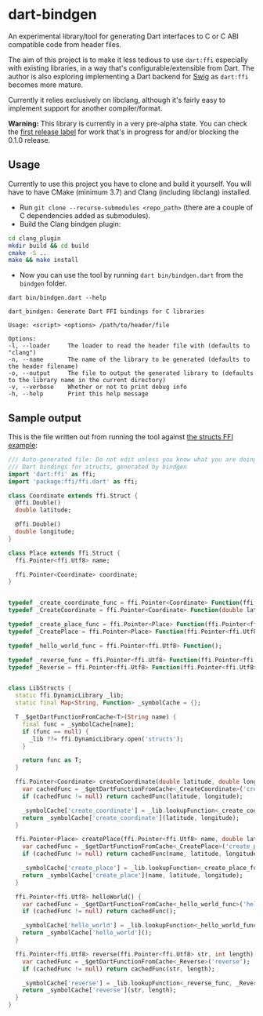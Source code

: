 # dart-bindgen

An experimental library/tool for generating Dart interfaces to C or C ABI compatible code from header files.

The aim of this project is to make it less tedious to use `dart:ffi` especially with existing libraries, in a way that's configurable/extensible from Dart. The author is also exploring implementing a Dart backend for [Swig](https://github.com/swig/swig) as `dart:ffi` becomes more mature.

Currently it relies exclusively on libclang, although it's fairly easy to implement support for another compiler/format.

**Warning:** This library is currently in a very pre-alpha state. You can check the [first release label](https://github.com/filleduchaos/dart_bindgen/labels/0.1.0) for work that's in progress for and/or blocking the 0.1.0 release.

## Usage

Currently to use this project you have to clone and build it yourself. You will have to have CMake (minimum 3.7) and Clang (including libclang) installed.

- Run `git clone --recurse-submodules <repo_path>` (there are a couple of C dependencies added as submodules).
- Build the Clang bindgen plugin:

```bash
cd clang_plugin
mkdir build && cd build
cmake -S ..
make && make install
```

- Now you can use the tool by running `dart bin/bindgen.dart` from the `bindgen` folder.

```text
dart bin/bindgen.dart --help

dart_bindgen: Generate Dart FFI bindings for C libraries

Usage: <script> <options> /path/to/header/file

Options:
-l, --loader     The loader to read the header file with (defaults to "clang")
-n, --name       The name of the library to be generated (defaults to the header filename)
-o, --output     The file to output the generated library to (defaults to the library name in the current directory)
-v, --verbose    Whether or not to print debug info
-h, --help       Print this help message
```

## Sample output

This is the file written out from running the tool against [the structs FFI example](https://github.com/dart-lang/samples/blob/0f852f54440cbd19b47d1bac323ce75a8684d9fe/ffi/structs/structs_library/structs.h):

```dart
/// Auto-generated file: Do not edit unless you know what you are doing
/// Dart bindings for structs, generated by bindgen
import 'dart:ffi' as ffi;
import 'package:ffi/ffi.dart' as ffi;

class Coordinate extends ffi.Struct {
  @ffi.Double()
  double latitude;

  @ffi.Double()
  double longitude;
}

class Place extends ffi.Struct {
  ffi.Pointer<ffi.Utf8> name;

  ffi.Pointer<Coordinate> coordinate;
}


typedef _create_coordinate_func = ffi.Pointer<Coordinate> Function(ffi.Double latitude, ffi.Double longitude);
typedef _CreateCoordinate = ffi.Pointer<Coordinate> Function(double latitude, double longitude);

typedef _create_place_func = ffi.Pointer<Place> Function(ffi.Pointer<ffi.Utf8> name, ffi.Double latitude, ffi.Double longitude);
typedef _CreatePlace = ffi.Pointer<Place> Function(ffi.Pointer<ffi.Utf8> name, double latitude, double longitude);

typedef _hello_world_func = ffi.Pointer<ffi.Utf8> Function();

typedef _reverse_func = ffi.Pointer<ffi.Utf8> Function(ffi.Pointer<ffi.Utf8> str, ffi.Int32 length);
typedef _Reverse = ffi.Pointer<ffi.Utf8> Function(ffi.Pointer<ffi.Utf8> str, int length);


class LibStructs {
  static ffi.DynamicLibrary _lib;
  static final Map<String, Function> _symbolCache = {};

  T _$getDartFunctionFromCache<T>(String name) {
    final func = _symbolCache[name];
    if (func == null) {
      _lib ??= ffi.DynamicLibrary.open('structs');
    }

    return func as T;
  }

  ffi.Pointer<Coordinate> createCoordinate(double latitude, double longitude) {
    var cachedFunc = _$getDartFunctionFromCache<_CreateCoordinate>('create_coordinate');
    if (cachedFunc != null) return cachedFunc(latitude, longitude);

    _symbolCache['create_coordinate'] = _lib.lookupFunction<_create_coordinate_func, _CreateCoordinate>('create_coordinate');
    return _symbolCache['create_coordinate'](latitude, longitude);
  }

  ffi.Pointer<Place> createPlace(ffi.Pointer<ffi.Utf8> name, double latitude, double longitude) {
    var cachedFunc = _$getDartFunctionFromCache<_CreatePlace>('create_place');
    if (cachedFunc != null) return cachedFunc(name, latitude, longitude);

    _symbolCache['create_place'] = _lib.lookupFunction<_create_place_func, _CreatePlace>('create_place');
    return _symbolCache['create_place'](name, latitude, longitude);
  }

  ffi.Pointer<ffi.Utf8> helloWorld() {
    var cachedFunc = _$getDartFunctionFromCache<_hello_world_func>('hello_world');
    if (cachedFunc != null) return cachedFunc();

    _symbolCache['hello_world'] = _lib.lookupFunction<_hello_world_func, _hello_world_func>('hello_world');
    return _symbolCache['hello_world']();
  }

  ffi.Pointer<ffi.Utf8> reverse(ffi.Pointer<ffi.Utf8> str, int length) {
    var cachedFunc = _$getDartFunctionFromCache<_Reverse>('reverse');
    if (cachedFunc != null) return cachedFunc(str, length);

    _symbolCache['reverse'] = _lib.lookupFunction<_reverse_func, _Reverse>('reverse');
    return _symbolCache['reverse'](str, length);
  }
}
```
